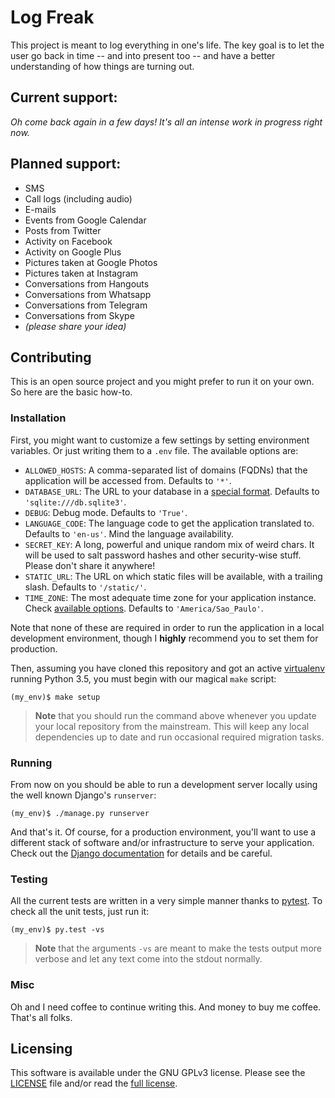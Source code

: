 Log Freak
=========

This project is meant to log everything in one's life. The key goal is to let
the user go back in time -- and into present too -- and have a better
understanding of how things are turning out.


## Current support:

_Oh come back again in a few days! It's all an intense work in progress right
now._


## Planned support:

- SMS
- Call logs (including audio)
- E-mails
- Events from Google Calendar
- Posts from Twitter
- Activity on Facebook
- Activity on Google Plus
- Pictures taken at Google Photos
- Pictures taken at Instagram
- Conversations from Hangouts
- Conversations from Whatsapp
- Conversations from Telegram
- Conversations from Skype
- _(please share your idea)_


## Contributing

This is an open source project and you might prefer to run it on your own. So
here are the basic how-to.


### Installation

First, you might want to customize a few settings by setting environment
variables. Or just writing them to a `.env` file. The available options are:

- `ALLOWED_HOSTS`: A comma-separated list of domains (FQDNs) that the
  application will be accessed from. Defaults to `'*'`.
- `DATABASE_URL`: The URL to your database in a [special format][2]. Defaults
  to `'sqlite:///db.sqlite3'`.
- `DEBUG`: Debug mode. Defaults to `'True'`.
- `LANGUAGE_CODE`: The language code to get the application translated to.
  Defaults to `'en-us'`. Mind the language availability.
- `SECRET_KEY`: A long, powerful and unique random mix of weird chars. It will
  be used to salt password hashes and other security-wise stuff. Please don't
  share it anywhere!
- `STATIC_URL`: The URL on which static files will be available, with a
  trailing slash. Defaults to `'/static/'`.
- `TIME_ZONE`: The most adequate time zone for your application instance. Check
  [available options][3]. Defaults to `'America/Sao_Paulo'`.

Note that none of these are required in order to run the application in a local
development environment, though I **highly** recommend you to set them for
production.

Then, assuming you have cloned this repository and got an active
[virtualenv][1] running Python 3.5, you must begin with our magical `make`
script:

	(my_env)$ make setup

> **Note** that you should run the command above whenever you update your local
> repository from the mainstream. This will keep any local dependencies up to
> date and run occasional required migration tasks.


### Running

From now on you should be able to run a development server locally using the
well known Django's `runserver`:

	(my_env)$ ./manage.py runserver

And that's it. Of course, for a production environment, you'll want to use a
different stack of software and/or infrastructure to serve your application.
Check out the [Django documentation][4] for details and be careful.


### Testing

All the current tests are written in a very simple manner thanks to
[pytest][5]. To check all the unit tests, just run it:

	(my_env)$ py.test -vs

> **Note** that the arguments `-vs` are meant to make the tests output more
> verbose and let any text come into the stdout normally.

### Misc

Oh and I need coffee to continue writing this. And money to buy me coffee.
That's all folks.


## Licensing

This software is available under the GNU GPLv3 license. Please see the
[LICENSE](./LICENSE) file and/or read the [full license][6].


[1]: http://docs.python-guide.org/en/latest/dev/virtualenvs/
[2]: https://github.com/kennethreitz/dj-database-url#url-schema
[3]: https://en.wikipedia.org/wiki/List_of_tz_database_time_zones
[4]: https://docs.djangoproject.com/es/1.9/howto/deployment/
[5]: http://pytest.org/latest/
[6]: http://www.gnu.org/licenses/gpl.txt
